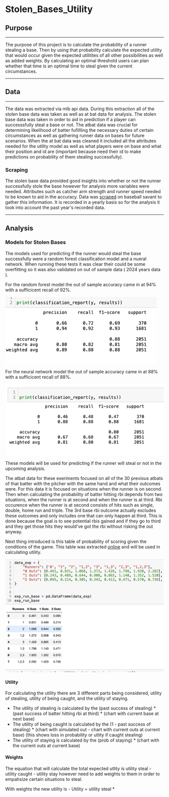 # Stolen_Bases_Utility

## Purpose
---

The purpose of this project is to calculate the probability of a runner stealing a base. Then by using that probability calculate the expected utility that would occur given the expected utilitites of all other possibilities as well as added weights. By calculating an optimal threshold users can plan whether that time is an optimal time to steal given the current circumstances.

---

## Data
---

The data was extracted via mlb api data. During this extraction all of the stolen base data was taken as well as at bat data for analysis. The stolen base data was taken in order to aid in prediction if a player can successsfully steal a base or not. The atbat data was crucial for determining likelihood of batter fufillling the necessary duties of certain circumstances as well as gathering runner data on bases for future scenarios. When the at bat data was cleaned it included all the attributes needed for the utility model as well as what players were on base and what their position and id are (important because need their id to make predictions on probability of them stealing successfully).

### Scraping

The stolen base data provided good insights into whether or not the runner successfully stole the base however for analysis more variables were needed. Attributes such as catcher arm strength and runner speed needed to be known to aid in the accuracy. Data was [scraped](https://github.com/evanbruno617/Stolen_Bases_Utility/blob/main/scraper.ipynb) on baseball savant to gather this information. It is recorded in a yearly basis so for the analysis it took into account the past year's recorded data. 

---

## Analysis

### Models for Stolen Bases

The models used for predicting if the runner would steal the base successfully were a random forest classification model and a nueral network. When running these tests it was clear their could be some overfitting so it was also validated on out of sample data ( 2024 years data ). 

For the random forest model the out of sample accuracy came in at 94% with a sufficicent recall of 92%.

![RF](https://github.com/evanbruno617/Stolen_Bases_Utility/blob/main/Photos/rf_validation_acc.png)

For the neural network model the out of sample accuracy came in at 88% with a sufficicent recall of 88%.

![RF](https://github.com/evanbruno617/Stolen_Bases_Utility/blob/main/Photos/deep_valid_acc.png)

These models will be used for predicting if the runner will steal or not in the upcoming analysis. 

The atbat data for these exeriments focused on all of the 30 previous atbats of that batter with the pitcher with the same hand and what their outcomes were. For this data it is focused on situations when the runner is on second. Then when calculating the probability of batter hitting rbi depends from two situations, when the runner is at second and when the runner is at third. Rbi occurence when the runner is at second consists of hits such as single, double, home run and triple. The 3rd base rbi outcome actually excludes these outcomes and only includes one that can only happen at third. This is done because the goal is to see potential rbis gained and if they go to third and they get those hits they would've got the rbi without risking the out anyway. 

Next thing introduced is this table of probability of scoring given the conditions of the game. This table was extracted [online](https://library.fangraphs.com/misc/re24/) and will be used in calculating utility. 

![image](https://github.com/evanbruno617/Stolen_Bases_Utility/blob/main/Photos/chart.png)

#### Utility

For calculating the utility there are 3 different parts being considered, utility of stealing, utility of being caught, and the utility of staying. 

- The utility of stealing is calculated by the (past success of stealing) * (past success of batter hitting rbi at third) * (chart with current base at next base)
- The utility of being caught is calculated by the (1 - past success of stealing) * (chart with simulated out - chart with current outs at current base) (this shows loss in probability or utlity if caught stealing)
- The utility of staying is calculated by the (prob of staying) * (chart with the current outs at current base)

#### Weights

The equation that will calculate the total expected utlity is utility steal - utility caught - utility stay however need to add weights to them in order to empahsize certain situations to steal. 

With weights the new utility is - Utility = utility steal * 


